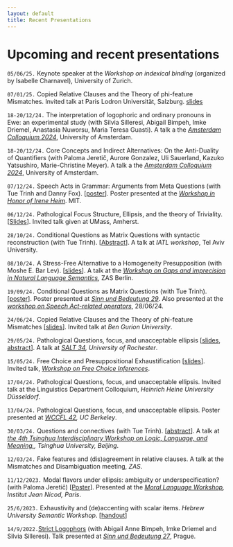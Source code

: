 ```yaml
---
layout: default
title: Recent Presentations
---
```






# Upcoming and recent presentations 

`05/06/25.`  Keynote speaker at the *Workshop on indexical binding* (organized by Isabelle Charnavel), University of Zurich.


`07/01/25.` Copied Relative Clauses and the Theory of phi-feature Mismatches.  Invited talk at Paris Lodron Universität, Salzburg.
[slides](https://www.dropbox.com/scl/fi/rcs6fbts169zo8ej4jj6y/Salzburg-talk-fake-indexicals.pdf?rlkey=6wkkz3v5mhjsppyy1vvsd4m5k&dl=0)




`18-20/12/24.`  The interpretation of logophoric and ordinary pronouns in Ewe: an experimental study
 (with Silvia Silleresi, Abigail Bimpeh, Imke Driemel, Anastasia Nuworsu, Maria Teresa Guasti).
  A talk a the *[Amsterdam Colloquium 2024](https://events.illc.uva.nl/AC/AC2024/Conference/)*,  University of Amsterdam.

`18-20/12/24.`  Core Concepts and Indirect Alternatives:
On the Anti-Duality of Quantifiers
 (with Paloma Jeretič, Aurore Gonzalez, Uli Sauerland, Kazuko Yatsushiro, Marie-Christine Meyer).   A talk a the *[Amsterdam Colloquium 2024](https://events.illc.uva.nl/AC/AC2024/Conference/)*,  University of Amsterdam.

`07/12/24.`  Speech Acts in Grammar: 
Arguments from Meta Questions (with Tue Trinh and Danny Fox).
 [[poster](https://www.dropbox.com/scl/fi/3yvg7eel1qo3e6wqtytrl/POSTER_speech-acts_mit.pdf?rlkey=k6n33eb0dx4mpof003nzbxd2h&dl=0)]. Poster presented at the *[Workshop in Honor of Irene Heim](https://linguistics.mit.edu/heimfest/)*. MIT.

`06/12/24.`  Pathological Focus Structure, Ellipsis, and the theory of
Triviality. [[Slides](https://www.dropbox.com/scl/fi/ie08m2knb2waxp4kffgyp/UMass_slides.pdf?rlkey=dr9b4ib1keagihanttrwzrxw7&dl=0)]. Invited talk given at UMass, Amherst. 


`28/10/24.`  Conditional Questions as Matrix Questions with syntactic reconstruction (with Tue Trinh).
 [[Abstract](https://www.dropbox.com/scl/fi/0e5hjw2bs092kvkqwixms/IATL_abstract_Conditional-Questions.pdf?rlkey=7swkswvdma23byz01o3autow6&dl=0)]. A talk at *IATL workshop*,  Tel Aviv University. 

`08/10/24.`  A Stress-Free Alternative to a Homogeneity Presupposition  (with Moshe E. Bar Lev).
 [[slides](https://www.dropbox.com/scl/fi/flpj2wvvwrfgji17m4icu/A-stress-free-alternative-to-Homogeneity.pdf?rlkey=7gz3w3runxhyulrby712mjhax&dl=0)]. A talk at the *[Workshop on Gaps and imprecision in Natural Language Semantics](https://gaps-and-imprecision.netlify.app/)*,  ZAS Berlin. 


`19/09/24.`  Conditional Questions as Matrix Questions (with Tue Trinh).
 [[poster](https://www.dropbox.com/s/fwhdzr61lu39kjp/BASSI_TRINH_SARO_poster.pdf?dl=0)]. Poster presented at *[Sinn und Bedeutung 29](https://sub29.unime.it/)*.
 Also presented at the *[workshop on Speech Act-related operators](https://www.trinhhuutue.com/wp-content/uploads/2024/06/saro-program-final.pdf)*, 28/06/24.
 
 
 
 [hello hello]: #
 
 [comment]: <> (This is a comment, it will not be included)

 
 

`24/06/24.`  Copied Relative Clauses and the Theory of phi-feature Mismatches
 [[slides](https://www.dropbox.com/scl/fi/iug6z03h3d1kz7jphdug6/Slides_Invited_Talk_BGU.pdf?rlkey=mvoefm3wrt15f66gseaf7q8xm&dl=0)]. Invited talk at *Ben Gurion University*. 

`29/05/24.`  Pathological Questions, focus, and unacceptable ellipsis
[[slides](https://www.dropbox.com/scl/fi/vu9aqo0ng6a9we8u4nhqp/Bassi_SALT34-Rochester_slides.pdf?rlkey=5vp8v72cocjw5jqxia4int386&dl=0), 
[abstract](https://www.dropbox.com/scl/fi/stuv4sw35ss78xlmhmeu6/Abstract-Pathological-Questions-focus-and-unacceptable-ellipsis.pdf?rlkey=t2tnh0ifvb9l17vdja8s6irbs&dl=0)]. A talk at *[SALT 34](https://saltconf.github.io/salt34), University of Rochester*. 

`15/05/24.`  Free Choice and Presuppositional Exhaustification
[[slides](https://www.dropbox.com/scl/fi/76m4mqa64yxkcwds18gez/FC-and-Pex_workshop_15-5-24_slides.pdf?rlkey=n5y73cnnt2k2upb1bc22z6cie&dl=0)]. Invited talk,   *[Workshop on Free Choice Inferences](https://sites.google.com/view/acquisitiondisjunctionromanian/fc-workshop)*. 

`17/04/24.`  Pathological Questions, focus, and unacceptable ellipsis. Invited talk at the Linguistics Department Colloquium, *Heinrich Heine University Düsseldorf*. 

`13/04/24.`  Pathological Questions, focus, and unacceptable ellipsis. 
 Poster presented at *[WCCFL 42](https://www.wccfl42.com/home), UC Berkeley*. 

`30/03/24.`  Questions and connectives (with Tue Trinh). [[abstract](https://www.dropbox.com/scl/fi/y6f7aojfcn987hhytin68/TLLM_2024_paper_38.pdf?rlkey=mnvnvb47gsj89ec9wolv5vqrr&dl=0
)]. A talk at 
*[the 4th Tsinghua Interdisciplinary Workshop on Logic, Language, and Meaning.](https://tsinghualogic.net/JRC/tllm/2024connectives/), Tsinghua University, Beijing*. 

<!-- 
ergegr ior weor e nj -->

`12/03/24.`  Fake features and (dis)agreement in relative clauses.
A talk at the Mismatches and Disambiguation meeting, *ZAS*. 

`11/12/2023.` Modal flavors under ellipsis: ambiguity or underspecification? (with Paloma Jeretič) [[Poster](https://www.dropbox.com/scl/fi/7aec2kk0mem4a6bucqj0t/poster-modals_under_ellipsis.pdf?rlkey=izl2w1qjx9rtsia39a7mcdjj3&dl=0)].  Presented at  the *[Moral Language Workshop](https://www.dropbox.com/scl/fi/9fga8twozfypck2rbrpf7/Modal-flavors-under-ellipsis-ambiguity-or-underspecification.pdf?rlkey=eslrrrjbt7hdkgsc288rzphw1&dl=0), Institut Jean Nicod, Paris*. 

<!-- 
`19/7/2023.` Towards a theory of movement dependencies without movement in Meaning First.  *CreteLing Workshop on Meaning First*.  [[slides](https://www.dropbox.com/scl/fi/632vnnt756k9e3txu1wwu/On_Movement_CreteLing-workshop.pdf?rlkey=91j6szp9ysja4acjywz1th20l&dl=0)]
 -->
 
`25/6/2023.` Exhaustivity and (de)accenting with scalar items. *Hebrew University Semantic Workshop*.  [[handout](https://www.dropbox.com/scl/fi/qk6fe1dcloo4vkqdkmj5x/Exhaustivity-and-de-accenting-with-scalar-items.pdf?rlkey=re8wbd1kikb8khcdzuva370cd&dl=0)]


`14/9/2022.`[Strict Logophors](https://drive.google.com/file/d/1KBFjmoAOvqbtSWfL2XjdFYEG2FvVNphJ/view) (with Abigail Anne Bimpeh, Imke Driemel and Silvia Silleresi). Talk presented at *[Sinn und Bedeutung 27](https://sub27.ff.cuni.cz/)*, Prague.




<!-- 
dgdgiwog woef wv b
 -->